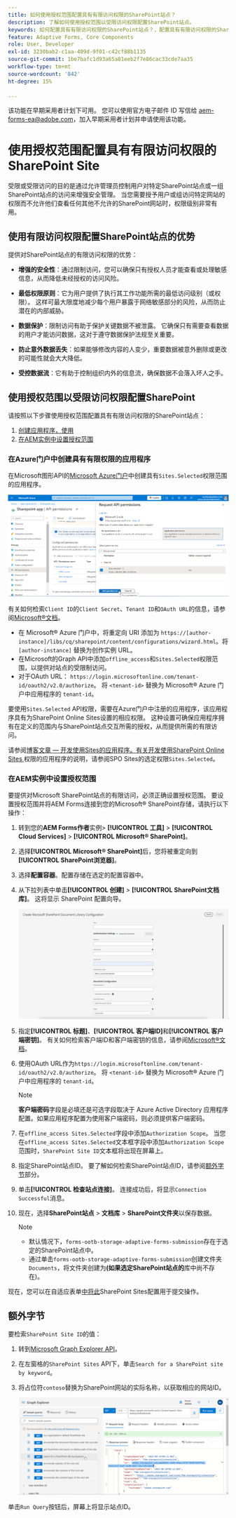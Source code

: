 ```yaml
---
title: 如何使用授权范围配置具有有限访问权限的SharePoint站点？
description: 了解如何使用授权范围以受限访问权限配置SharePoint站点。
keywords: 如何配置具有有限访问权限的SharePoint站点？，配置具有有限访问权限的SharePoint，使用授权范围限制SharePoint站点的访问权限。
feature: Adaptive Forms, Core Components
role: User, Developer
exl-id: 3230bab2-c1aa-409d-9f01-c42cf88b1135
source-git-commit: 1be7bafc1d93a65a81eeb2f7e86cac33cde7aa35
workflow-type: tm+mt
source-wordcount: '842'
ht-degree: 15%

---
```


<span class="preview">该功能在早期采用者计划下可用。 您可以使用官方电子邮件 ID 写信给 aem-forms-ea@adobe.com，加入早期采用者计划并申请使用该功能。</span>

# 使用授权范围配置具有有限访问权限的 SharePoint Site

受限或受限访问的目的是通过允许管理员控制用户对特定SharePoint站点或一组SharePoint站点的访问来增强安全管理。 当您需要授予用户或组访问特定网站的权限而不允许他们查看任何其他不允许的SharePoint网站时，权限级别非常有用。

## 使用有限访问权限配置SharePoint站点的优势

提供对SharePoint站点的有限访问权限的优势：

* **增强的安全性**：通过限制访问，您可以确保只有授权人员才能查看或处理敏感信息，从而降低未经授权的访问风险。

* **最低权限原则**：它为用户提供了执行其工作功能所需的最低访问级别（或权限）。 这样可最大限度地减少每个用户暴露于网络敏感部分的风险，从而防止潜在的内部威胁。

* **数据保护**：限制访问有助于保护关键数据不被泄露。 它确保只有需要查看数据的用户才能访问数据，这对于遵守数据保护法规至关重要。

* **防止意外数据丢失**：如果能够修改内容的人变少，重要数据被意外删除或更改的可能性就会大大降低。

* **受控数据流**：它有助于控制组织内外的信息流，确保数据不会落入坏人之手。

## 使用授权范围以受限访问权限配置SharePoint

请按照以下步骤使用授权范围配置具有有限访问权限的SharePoint站点：

1. [创建应用程序，使用 ](#create-an-application-with-the-limited-permission-in-the-azure-portal)
1. [在AEM实例中设置授权范围](#set-the-authorization-scope-at-aem-instance)

### 在Azure门户中创建具有有限权限的应用程序

在Microsoft图形API的[Microsoft Azure门户](https://portal.azure.com/#home)中创建具有`Sites.Selected`权限范围的应用程序。

![SharePoint选定的站点](/help/forms/assets/sharepoint-selected-site.png)

有关如何检索`Client ID`的`Client Secret`、`Tenant ID`和`OAuth URL`的信息，请参阅[Microsoft®文档](https://learn.microsoft.com/en-us/graph/auth-register-app-v2)。
* 在 Microsoft® Azure 门户中，将重定向 URI 添加为 `https://[author-instance]/libs/cq/sharepoint/content/configurations/wizard.html`。将 `[author-instance]` 替换为创作实例 URL。
* 在Microsoft的Graph API中添加`offline_access`和`Sites.Selected`权限范围，以提供对站点的受限制访问。
* 对于OAuth URL： `https://login.microsoftonline.com/tenant-id/oauth2/v2.0/authorize`。 将 `<tenant-id>` 替换为 Microsoft® Azure 门户中应用程序的 `tenant-id`。

要使用`Sites.Selected` API权限，需要在Azure门户中注册的应用程序，该应用程序具有为SharePoint Online Sites设置的相应权限。 这种设置可确保应用程序拥有在定义的范围内与SharePoint站点交互所需的授权，从而提供所需的有限访问。

请参阅[博客文章 — 开发使用Sites的应用程序。有关开发使用SharePoint Online Sites ](https://techcommunity.microsoft.com/t5/microsoft-sharepoint-blog/develop-applications-that-use-sites-selected-permissions-for-spo/ba-p/3790476)权限的应用程序的说明，请参阅SPO Sites的选定权限`Sites.Selected`。

### 在AEM实例中设置授权范围

要提供对Microsoft SharePoint站点的有限访问，必须正确设置授权范围。 要设置授权范围并将AEM Forms连接到您的Microsoft® SharePoint存储，请执行以下操作：

1. 转到您的&#x200B;**AEM Forms作者**&#x200B;实例> **[!UICONTROL 工具]** > **[!UICONTROL Cloud Services]** > **[!UICONTROL Microsoft® SharePoint]**。
1. 选择&#x200B;**[!UICONTROL Microsoft® SharePoint]**&#x200B;后，您将被重定向到&#x200B;**[!UICONTROL SharePoint浏览器]**。
1. 选择&#x200B;**配置容器**。配置存储在选定的配置容器中。
1. 从下拉列表中单击&#x200B;**[!UICONTROL 创建]** > **[!UICONTROL SharePoint文档库]**。 这将显示 SharePoint 配置向导。

   ![SharePoint站点有限站点访问](/help/forms/assets/sharepoint-doc-library-limited-scopes.png)

1. 指定&#x200B;**[!UICONTROL 标题]**、**[!UICONTROL 客户端ID]**&#x200B;和&#x200B;**[!UICONTROL 客户端密钥]**。 有关如何检索客户端ID和客户端密钥的信息，请参阅[Microsoft®文档](https://learn.microsoft.com/en-us/graph/auth-register-app-v2)。

1. 使用OAuth URL作为`https://login.microsoftonline.com/tenant-id/oauth2/v2.0/authorize`。 将 `<tenant-id>` 替换为 Microsoft® Azure 门户中应用程序的 `tenant-id`。

   >[!NOTE]
   >
   > **客户端密码**&#x200B;字段是必填还是可选字段取决于 Azure Active Directory 应用程序配置。如果应用程序配置为使用客户端密码，则必须提供客户端密码。

1. 在`offline_access Sites.Selected`字段中添加`Authorization Scope`。 当您在`offline_access Sites.Selected`文本框字段中添加`Authorization Scope`范围时，`SharePoint Site ID`文本框将出现在屏幕上。

1. 指定SharePoint站点ID。 要了解如何检索SharePoint站点ID，请参阅[额外字节](#extra-bytes)部分。

1. 单击&#x200B;**[!UICONTROL 检查站点连接]**。 连接成功后，将显示`Connection Successful`消息。

1. 现在，选择&#x200B;**SharePoint站点** > **文档库** > **SharePoint文件夹**&#x200B;以保存数据。

   >[!NOTE]
   >
   >* 默认情况下，`forms-ootb-storage-adaptive-forms-submission`存在于选定的SharePoint站点中。
   >* 通过单击`forms-ootb-storage-adaptive-forms-submission`创建文件夹`Documents`，将文件夹创建为&#x200B;**(如果选定SharePoint站点的**&#x200B;库中尚不存在)。

现在，您可以在自适应表单[中将此](/help/forms/configure-submit-action-sharepoint.md#use-sharepoint-document-library-configuration-in-an-adaptive-form-use-sharepoint-configuartion-in-af)SharePoint Sites配置用于提交操作。

## 额外字节

要检索`SharePoint Site ID`的值：
1. 转到[Microsoft Graph Explorer API](https://developer.microsoft.com/en-us/graph/graph-explorer)。
1. 在左窗格的`SharePoint Sites` API下，单击`Search for a SharePoint site by keyword`。
1. 将占位符`contoso`替换为SharePoint网站的实际名称，以获取相应的网站ID。

   ![SharePoint文档库ID](/help/forms/assets/sharepoint-site-id.png)

单击`Run Query`按钮后，屏幕上将显示站点ID。
